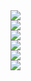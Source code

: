 <img src='https://i.imgur.com/Ot0mbh7.png'/>
<br/>
<img src='https://i.imgur.com/dUSQWz6.png'/>
<br/>
<img src='https://i.imgur.com/SS7ta0W.png'/>
<br/>
<img src='https://i.imgur.com/FxJdnBF.png'/>
<br/>
<img src='https://i.imgur.com/704Mema.png'/>
<br/>
<img src='https://i.imgur.com/DUw5FTz.png'/>
